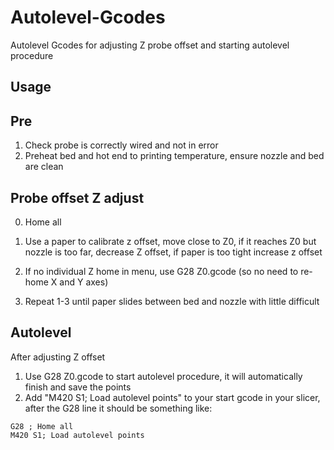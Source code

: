 # Autolevel-Gcodes
Autolevel Gcodes for adjusting Z probe offset and starting autolevel procedure

## Usage

## Pre
1. Check probe is correctly wired and not in error
2. Preheat bed and hot end to printing temperature, ensure nozzle and bed are clean

## Probe offset Z adjust
0. Home all 

1. Use a paper to calibrate z offset, move close to Z0, if it reaches Z0 but nozzle is too far, decrease Z offset, if paper is too tight increase z offset
2. If no individual Z home in menu, use G28 Z0.gcode (so no need to re-home X and Y axes) 
3. Repeat 1-3 until paper slides between bed and nozzle with little difficult


## Autolevel
After adjusting Z offset
1. Use G28 Z0.gcode to start autolevel procedure, it will automatically finish and save the points
2. Add "M420 S1; Load autolevel points" to your start gcode in your slicer, after the G28 line it should be something like: 
``` 
G28 ; Home all
M420 S1; Load autolevel points
``` 
